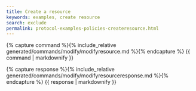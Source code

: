 ```yaml
---
title: Create a resource
keywords: examples, create resource
search: exclude
permalink: protocol-examples-policies-createresource.html
---
```


{% capture command %}{% include_relative generated/commands/modify/modifyresource.md %}{% endcapture %}
{{ command | markdownify }}

{% capture response %}{% include_relative generated/commands/modify/modifyresourceresponse.md %}{% endcapture %}
{{ response | markdownify }}

